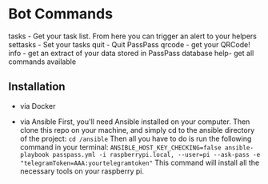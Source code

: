 

# Bot Commands

tasks - Get your task list. From here you can trigger an alert to your helpers
settasks - Set your tasks
quit - Quit PassPass
qrcode - get your QRCode!
info - get an extract of your data stored in PassPass database
help- get all commands available

## Installation

- via Docker

- via Ansible
First, you'll need Ansible installed on your computer. Then clone this repo on your machine, and simply cd to the ansible directory of the project:
```cd /ansible```
Then all you have to do is run the following command in your terminal:
```ANSIBLE_HOST_KEY_CHECKING=false ansible-playbook passpass.yml -i raspberrypi.local, --user=pi --ask-pass -e "telegramToken=AAA:yourtelegramtoken"```
This command will install all the necessary tools on your raspberry pi.